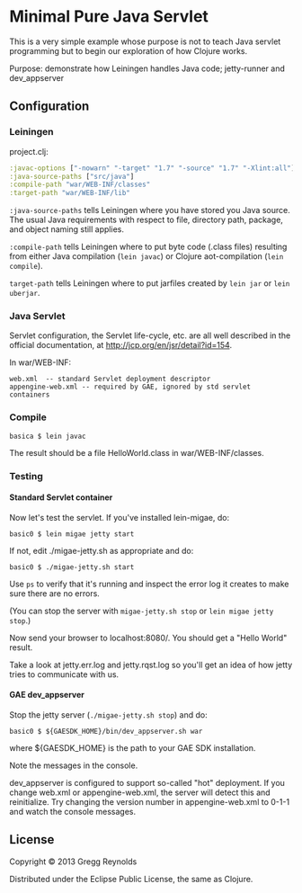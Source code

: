 # Minimal Pure Java Servlet

This is a very simple example whose purpose is not to teach Java
servlet programming but to begin our exploration of how Clojure works.

Purpose: demonstrate how Leiningen handles Java code; jetty-runner and
dev_appserver

## Configuration

### Leiningen

project.clj:

```Clojure
:javac-options ["-nowarn" "-target" "1.7" "-source" "1.7" "-Xlint:all"]
:java-source-paths ["src/java"]
:compile-path "war/WEB-INF/classes"
:target-path "war/WEB-INF/lib"
```

`:java-source-paths` tells Leiningen where you have stored you Java
source.  The usual Java requirements with respect to file, directory
path, package, and object naming still applies.

`:compile-path` tells Leiningen where to put byte code (.class files)
resulting from either Java compilation (`lein javac`) or Clojure
aot-compilation (`lein compile`).

`target-path` tells Leiningen where to put jarfiles created by `lein
jar` or `lein uberjar`.

### Java Servlet

Servlet configuration, the Servlet life-cycle, etc. are all well
described in the official documentation, at
http://jcp.org/en/jsr/detail?id=154.

In war/WEB-INF:
```
web.xml  -- standard Servlet deployment descriptor
appengine-web.xml -- required by GAE, ignored by std servlet containers
```

### Compile

    basica $ lein javac

The result should be a file HelloWorld.class in war/WEB-INF/classes.

### Testing

#### Standard Servlet container

Now let's test the servlet.  If you've installed lein-migae, do:

    basic0 $ lein migae jetty start

If not, edit ./migae-jetty.sh as appropriate and do:

    basic0 $ ./migae-jetty.sh start

Use `ps` to verify that it's running and inspect the error log it
creates to make sure there are no errors.

(You can stop the server with `migae-jetty.sh stop` or `lein migae jetty stop`.)

Now send your browser to localhost:8080/.  You should get a "Hello World" result.

Take a look at jetty.err.log and jetty.rqst.log so you'll get an idea
of how jetty tries to communicate with us.

#### GAE dev_appserver

Stop the jetty server (`./migae-jetty.sh stop`) and do:

    basic0 $ ${GAESDK_HOME}/bin/dev_appserver.sh war

where ${GAESDK_HOME} is the path to your GAE SDK installation.

Note the messages in the console.

dev_appserver is configured to support so-called "hot" deployment.  If
you change web.xml or appengine-web.xml, the server will detect this
and reinitialize.  Try changing the version number in
appengine-web.xml to 0-1-1 and watch the console messages.

## License

Copyright © 2013 Gregg Reynolds

Distributed under the Eclipse Public License, the same as Clojure.
